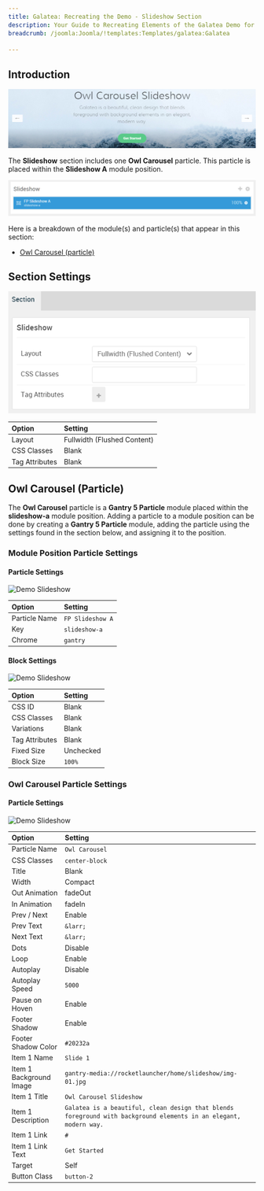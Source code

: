 ```yaml
---
title: Galatea: Recreating the Demo - Slideshow Section
description: Your Guide to Recreating Elements of the Galatea Demo for Joomla
breadcrumb: /joomla:Joomla/!templates:Templates/galatea:Galatea

---
```


## Introduction

![](assets/demo_3.png)

The **Slideshow** section includes one **Owl Carousel** particle. This particle is placed within the **Slideshow A** module position.

![](assets/home_slideshow.png)

Here is a breakdown of the module(s) and particle(s) that appear in this section:

* [Owl Carousel (particle)](#owl-carousel-(particle))

## Section Settings

![](assets/demo_slideshow_settings.png)

| Option           | Setting                     |
| :--------------- | :----------                 |
| Layout           | Fullwidth (Flushed Content) |
| CSS Classes      | Blank                       |
| Tag Attributes   | Blank                       |

## Owl Carousel (Particle)

The **Owl Carousel** particle is a **Gantry 5 Particle** module placed within the **slideshow-a** module position. Adding a particle to a module position can be done by creating a **Gantry 5 Particle** module, adding the particle using the settings found in the section below, and assigning it to the position.

### Module Position Particle Settings

#### Particle Settings

![Demo Slideshow](demo_slideshow_1.png)

| Option        | Setting          |
| :-----        | :-----           |
| Particle Name | `FP Slideshow A` |
| Key           | `slideshow-a`    |
| Chrome        | `gantry`         |

#### Block Settings

![Demo Slideshow](demo_slideshow_2.png)

| Option         | Setting   |
| :-----         | :-----    |
| CSS ID         | Blank     |
| CSS Classes    | Blank     |
| Variations     | Blank     |
| Tag Attributes | Blank     |
| Fixed Size     | Unchecked |
| Block Size     | `100%`    |

### Owl Carousel Particle Settings

#### Particle Settings

![Demo Slideshow](demo_slideshow_3.png)

| Option                  | Setting                                                                                                           |
| :-----                  | :-----                                                                                                            |
| Particle Name           | `Owl Carousel`                                                                                                    |
| CSS Classes             | `center-block`                                                                                                    |
| Title                   | Blank                                                                                                             |
| Width                   | Compact                                                                                                           |
| Out Animation           | fadeOut                                                                                                           |
| In Animation            | fadeIn                                                                                                            |
| Prev / Next             | Enable                                                                                                            |
| Prev Text               | `&larr;`                                                                                                          |
| Next Text               | `&larr;`                                                                                                          |
| Dots                    | Disable                                                                                                           |
| Loop                    | Enable                                                                                                            |
| Autoplay                | Disable                                                                                                           |
| Autoplay Speed          | `5000`                                                                                                            |
| Pause on Hoven          | Enable                                                                                                            |
| Footer Shadow           | Enable                                                                                                            |
| Footer Shadow Color     | `#20232a`                                                                                                         |
| Item 1 Name             | `Slide 1`                                                                                                         |
| Item 1 Background Image | `gantry-media://rocketlauncher/home/slideshow/img-01.jpg`                                                         |
| Item 1 Title            | `Owl Carousel Slideshow`                                                                                          |
| Item 1 Description      | `Galatea is a beautiful, clean design that blends foreground with background elements in an elegant, modern way.` |
| Item 1 Link             | `#`                                                                                                               |
| Item 1 Link Text        | `Get Started`                                                                                                     |
| Target                  | Self                                                                                                              |
| Button Class            | `button-2`                                                                                                        |